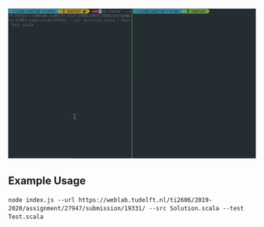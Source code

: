 
![](weblab-runner.gif)

## Example Usage

`node index.js --url https://weblab.tudelft.nl/ti2606/2019-2020/assignment/27947/submission/19331/ --src Solution.scala --test Test.scala`

